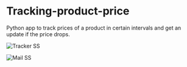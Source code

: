 # Tracking-product-price

Python app to track prices of a product in certain intervals and get an update if the price drops.


![Tracker SS](https://user-images.githubusercontent.com/60297037/206873521-b4750aa8-3c3a-43e8-8183-13e6313f37e2.png)


![Mail SS](https://user-images.githubusercontent.com/60297037/206873529-4d2f510f-cfb2-4746-af7c-10d6448641e0.png)


